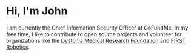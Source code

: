 # Hi, I'm John

I am currently the Chief Information Security Officer at GoFundMe. In my free time, I like to contribute to open source projects and volunteer for organizations like the [Dystonia Medical Research Foundation](https://www.dystonia-foundation.org/) and [FIRST Robotics](https://www.firstinspires.org/).
